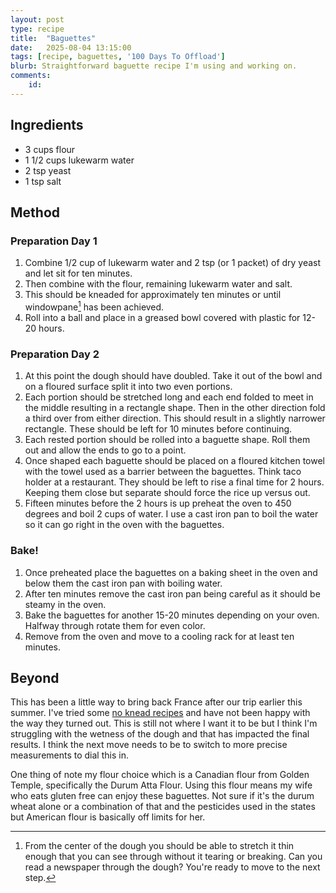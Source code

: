 ```yaml
---
layout: post
type: recipe
title:  "Baguettes"
date:   2025-08-04 13:15:00
tags: [recipe, baguettes, '100 Days To Offload']
blurb: Straightforward baguette recipe I'm using and working on.
comments: 
    id: 
---
```


## Ingredients
* 3 cups flour
* 1 1/2 cups lukewarm water
* 2 tsp yeast
* 1 tsp salt

## Method

### Preparation Day 1
1. Combine 1/2 cup of lukewarm water and 2 tsp (or 1 packet) of dry yeast and let sit for ten minutes.
1. Then combine with the flour, remaining lukewarm water and salt.
1. This should be kneaded for approximately ten minutes or until windowpane[^1] has been achieved.
1. Roll into a ball and place in a greased bowl covered with plastic for 12-20 hours.

### Preparation Day 2
1. At this point the dough should have doubled. Take it out of the bowl and on a floured surface split it into two even portions.
1. Each portion should be stretched long and each end folded to meet in the middle resulting in a rectangle shape. Then in the other direction fold a third over from either direction. This should result in a slightly narrower rectangle. These should be left for 10 minutes before continuing.
1. Each rested portion should be rolled into a baguette shape. Roll them out and allow the ends to go to a point.
1. Once shaped each baguette should be placed on a floured kitchen towel with the towel used as a barrier between the baguettes. Think taco holder at a restaurant. They should be left to rise a final time for 2 hours. Keeping them close but separate should force the rice up versus out.
1. Fifteen minutes before the 2 hours is up preheat the oven to 450 degrees and boil 2 cups of water. I use a cast iron pan to boil the water so it can go right in the oven with the baguettes.

### Bake!
1. Once preheated place the baguettes on a baking sheet in the oven and below them the cast iron pan with boiling water.
1. After ten minutes remove the cast iron pan being careful as it should be steamy in the oven.
1. Bake the baguettes for another 15-20 minutes depending on your oven. Halfway through rotate them for even color.
1. Remove from the oven and move to a cooling rack for at least ten minutes.

## Beyond
This has been a little way to bring back France after our trip earlier this summer. I've tried some [no knead recipes] and have not been happy with the way they turned out. This is still not where I want it to be but I think I'm struggling with the wetness of the dough and that has impacted the final results. I think the next move needs to be to switch to more precise measurements to dial this in.

One thing of note my flour choice which is a Canadian flour from Golden Temple, specifically the Durum Atta Flour. Using this flour means my wife who eats gluten free can enjoy these baguettes. Not sure if it's the durum wheat alone or a combination of that and the pesticides used in the states but American flour is basically off limits for her.

[no knead recipes]: http://momsdish.com/baguette

[^1]: From the center of the dough you should be able to stretch it thin enough that you can see through without it tearing or breaking. Can you read a newspaper through the dough? You're ready to move to the next step.
